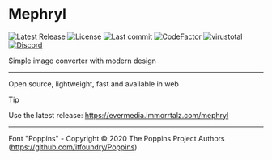# Mephryl

[![Latest Release](https://img.shields.io/badge/latest%20release-limegreen)](https://evermedia.immorrtalz.com/mephryl)
[![License](https://img.shields.io/badge/license-GPL%20v3-yellow?color=goldenrod)](https://github.com/immorrtalz/Mephryl/blob/main/LICENSE)
[![Last commit](https://img.shields.io/github/last-commit/immorrtalz/Mephryl?color=orange)]()
[![CodeFactor](https://www.codefactor.io/repository/github/immorrtalz/Mephryl/badge)](https://www.codefactor.io/repository/github/immorrtalz/Mephryl)
[![virustotal](https://github.com/immorrtalz/Mephryl/actions/workflows/virustotal.yml/badge.svg)](https://github.com/immorrtalz/Mephryl/actions/workflows/virustotal.yml)
[![Discord](https://img.shields.io/discord/600372807062519848?label=developer's%20discord&color=slateblue)](https://discord.gg/GbzYVdF)

Simple image converter with modern design

---

Open source, lightweight, fast and available in web

> [!TIP]
> Use the latest release: https://evermedia.immorrtalz.com/mephryl

---

Font "Poppins" - Copyright © 2020 The Poppins Project Authors (https://github.com/itfoundry/Poppins)